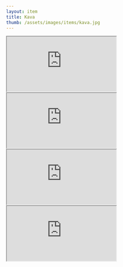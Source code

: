 ```yaml
---
layout: item
title: Kava
thumb: /assets/images/items/kava.jpg
---
```

<iframe src="http://magic-items.herokuapp.com/item/embed/57"></iframe>
<iframe src="http://magic-items.herokuapp.com/item/embed/184"></iframe>
<iframe src="http://magic-items.herokuapp.com/item/embed/185"></iframe>
<iframe src="http://magic-items.herokuapp.com/item/embed/121"></iframe>
